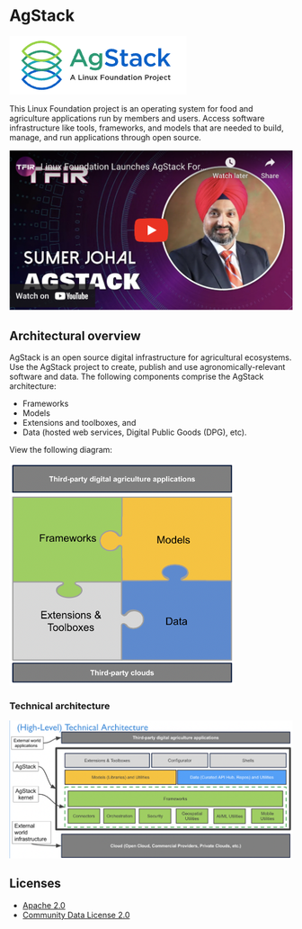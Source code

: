 # AgStack 

[<img src="assets/img/agstack-logo.png">](https://github.com/agstack)

This Linux Foundation project is an operating system for food and agriculture applications run by members and users. Access software infrastructure like tools, frameworks, and models that are needed to build, manage, and run applications through open source. 


[![Linux Foundation Launches AgStack YouTube video](/assets/img/youtube_image.png)](https://www.youtube.com/watch?v=C_TO86dGjXg "Linux Foundation Launches AgStack")


## Architectural overview

AgStack is an open source digital infrastructure for agricultural ecosystems. Use the AgStack     project to create, publish and use agronomically-relevant software and data. The following components comprise the AgStack architecture: 

* Frameworks
* Models
* Extensions and toolboxes, and
* Data (hosted web services, Digital Public Goods (DPG), etc).

View the following diagram:

<div>
  <img src="assets/img/agstack-foundation-diagram-1.png" alt="Overview of stack" width=400 >
</div>

### Technical architecture

<div>
  <img src="assets/img/technical-arch-agstack.png" alt="Technical architecture diagram of stack" width=800 >
</div>


<!--consider creating another repository or folder for the community to contribute-->
<!--## Prerequisites

- [GitHub account](https://github.com/)
- [Retrieve your Git keys](https://docs.github.com/en/authentication/connecting-to-github-with-ssh/checking-for-existing-ssh-keys)

## Maintaining

You can make changes to the content on the website by editing the Markdown files in the `_pages` folder. You can also add new topics and tabs to the website using Markdown files. GitHub Pages will automatically update the site when changes are detected in the repository.


## Deployment

This website is already deployed using [GitHub Pages](https://pages.github.com/). No further deployment is needed. If you do need to deploy the website again, see the following instructions:

## Website
1. Rename your repository to `<your-github-username>.github.io` or `<your-github-orgname>.github.io`.
2. In `_config.yml`, set `url` to `https://<your-github-username>.github.io` and leave `baseurl` empty.
3. Set up automatic deployment of your webpage.
4. Make changes, commit, and push.
5. After deployment, the website becomes available at `<your-github-username>.github.io`.

## Projects
1. In `_config.yml`, set `url` to `https://<your-github-username>.github.io` and `baseurl` to `/<your-repository-name>/`.
2. Set up automatic deployment of your webpage.
3. Make changes, commit, and push.
4. After deployment, the webpage becomes available at `<your-github-username>.github.io/<your-repository-name>/`.-->

## Licenses

* [Apache 2.0](https://www.apache.org/licenses/)
* [Community Data License 2.0](https://cdla.dev/permissive-2-0/)

